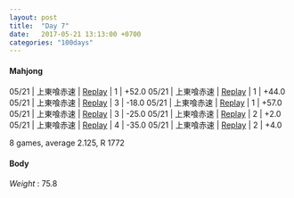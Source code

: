 ```yaml
---
layout: post
title:  "Day 7"
date:   2017-05-21 13:13:00 +0700
categories: "100days"
---
```


#### Mahjong

05/21 | 上東喰赤速 | <a href="http://tenhou.net/0/?log=2017052120gm-00c1-0000-661f4d14&tw=1">Replay</a> | 1 | +52.0
05/21 | 上東喰赤速 | <a href="http://tenhou.net/0/?log=2017052120gm-00c1-0000-2f3dae0a&tw=0">Replay</a> | 1 | +44.0
05/21 | 上東喰赤速 | <a href="http://tenhou.net/0/?log=2017052120gm-00c1-0000-21f2b595&tw=0">Replay</a> | 3 | -18.0
05/21 | 上東喰赤速 | <a href="http://tenhou.net/0/?log=2017052123gm-00c1-0000-0d1e5b9c&tw=1">Replay</a> | 1 | +57.0
05/21 | 上東喰赤速 | <a href="http://tenhou.net/0/?log=2017052123gm-00c1-0000-fa1bfb33&tw=0">Replay</a> | 3 | -25.0
05/21 | 上東喰赤速 | <a href="http://tenhou.net/0/?log=2017052202gm-00c1-0000-d94d8ff9&tw=3">Replay</a> | 2 | +2.0
05/21 | 上東喰赤速 | <a href="http://tenhou.net/0/?log=2017052202gm-00c1-0000-2326e01d&tw=2">Replay</a> | 4 | -35.0
05/21 | 上東喰赤速 | <a href="http://tenhou.net/0/?log=2017052203gm-00c1-0000-68dfbc72&tw=3">Replay</a> | 2 | +4.0


8 games, average 2.125, R 1772


#### Body

*Weight* : 75.8

